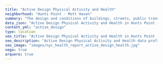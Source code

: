 ```yaml
---
title: "Active Design Physical Activity and Health"
neighborhood: "Hunts Point - Mott Haven"
summary: "The design and conditions of buildings, streets, public transportation and parks influence physical activity, use of active transportation and other healthy behavior. A neighborhood's features can also impact the safety of its residents."
data_json: "Active Design Physical Activity and Health in Hunts Point - Mott Haven"
content_yml: "active_design"
type: location
seo_title: "Active Design Physical Activity and Health in Hunts Point - Mott Haven"
seo_description: "Active Design Physical Activity and Health data profile for the Hunts Point - Mott Haven neighborhood of NYC."
seo_image: "images/nyc_health_report_active_design_health.jpg"
vega: true
arquero: true
---
```

